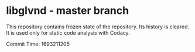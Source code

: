 # libglvnd - master branch

This repository contains frozen state of the repository.
Its history is cleared. It is used only for static code
analysis with Codacy.

Commit Time: 1693211205